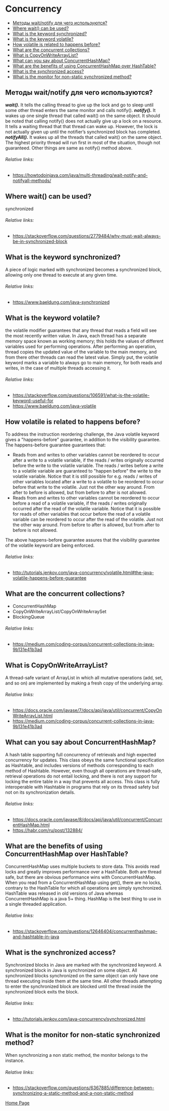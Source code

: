 # Concurrency
- [Методы wait/notify для чего используются?](#методы-waitnotify-для-чего-используются)
- [Where wait() can be used?](#where-wait-can-be-used)
- [What is the keyword synchronized?](#what-is-the-keyword-synchronized)
- [What is the keyword volatile?](#what-is-the-keyword-volatile)
- [How volatile is related to happens before?](#how-volatile-is-related-to-happens-before)
- [What are the concurrent collections?](#what-are-the-concurrent-collections)
- [What is CopyOnWriteArrayList?](#what-is-copyonwritearraylist)
- [What can you say about ConcurrentHashMap?](#what-can-you-say-about-concurrenthashmap)
- [What are the benefits of using ConcurrentHashMap over HashTable?](#what-are-the-benefits-of-using-concurrenthashmap-over-hashtable)
- [What is the synchronized access?](#what-is-the-synchronized-access)
- [What is the monitor for non-static synchronized method?](#what-is-the-monitor-for-non-static-synchronized-method)


## Методы wait/notify для чего используются?
***wait().*** It tells the calling thread to give up the lock and go to sleep until some other thread enters the same monitor and calls notify().
***notify().*** It wakes up one single thread that called wait() on the same object. It should be noted that calling notify() does not actually give up a lock on a resource. It tells a waiting thread that that thread can wake up. However, the lock is not actually given up until the notifier’s synchronized block has completed.
***notifyAll().*** It wakes up all the threads that called wait() on the same object. The highest priority thread will run first in most of the situation, though not guaranteed. Other things are same as notify() method above.
###### Relative links:
+ https://howtodoinjava.com/java/multi-threading/wait-notify-and-notifyall-methods/

## Where wait() can be used?
synchronized
###### Relative links:
+ https://stackoverflow.com/questions/2779484/why-must-wait-always-be-in-synchronized-block

## What is the keyword synchronized?
A piece of logic marked with synchronized becomes a synchronized block, allowing only one thread to execute at any given time.
###### Relative links:
+ https://www.baeldung.com/java-synchronized

## What is the keyword volatile?
the volatile modifier guarantees that any thread that reads a field will see the most recently written value. In Java, each thread has a separate memory space known as working memory; this holds the values of different variables used for performing operations. After performing an operation, thread copies the updated value of the variable to the main memory, and from there other threads can read the latest value. Simply put, the volatile keyword marks a variable to always go to main memory, for both reads and writes, in the case of multiple threads accessing it.
###### Relative links:
+ https://stackoverflow.com/questions/106591/what-is-the-volatile-keyword-useful-for
+ https://www.baeldung.com/java-volatile

## How volatile is related to happens before?
To address the instruction reordering challenge, the Java volatile keyword gives a "happens-before" guarantee, in addition to the visibility guarantee. The happens-before guarantee guarantees that:
+ Reads from and writes to other variables cannot be reordered to occur after a write to a volatile variable, if the reads / writes originally occurred before the write to the volatile variable. The reads / writes before a write to a volatile variable are guaranteed to "happen before" the write to the volatile variable. Notice that it is still possible for e.g. reads / writes of other variables located after a write to a volatile to be reordered to occur before that write to the volatile. Just not the other way around. From after to before is allowed, but from before to after is not allowed.
+ Reads from and writes to other variables cannot be reordered to occur before a read of a volatile variable, if the reads / writes originally occurred after the read of the volatile variable. Notice that it is possible for reads of other variables that occur before the read of a volatile variable can be reordered to occur after the read of the volatile. Just not the other way around. From before to after is allowed, but from after to before is not allowed.

The above happens-before guarantee assures that the visibility guarantee of the volatile keyword are being enforced.
###### Relative links:
+ http://tutorials.jenkov.com/java-concurrency/volatile.html#the-java-volatile-happens-before-guarantee

## What are the concurrent collections?
+ ConcurrentHashMap
+ CopyOnWriteArrayList/CopyOnWriteArraySet
+ BlockingQueue
###### Relative links:
+ https://medium.com/coding-corpus/concurrent-collections-in-java-9b131e41b3ad

## What is CopyOnWriteArrayList?
A thread-safe variant of ArrayList in which all mutative operations (add, set, and so on) are implemented by making a fresh copy of the underlying array.
###### Relative links:
+ https://docs.oracle.com/javase/7/docs/api/java/util/concurrent/CopyOnWriteArrayList.html
+ https://medium.com/coding-corpus/concurrent-collections-in-java-9b131e41b3ad

## What can you say about ConcurrentHashMap?
A hash table supporting full concurrency of retrievals and high expected concurrency for updates. This class obeys the same functional specification as Hashtable, and includes versions of methods corresponding to each method of Hashtable. However, even though all operations are thread-safe, retrieval operations do not entail locking, and there is not any support for locking the entire table in a way that prevents all access. This class is fully interoperable with Hashtable in programs that rely on its thread safety but not on its synchronization details.
###### Relative links:
+ https://docs.oracle.com/javase/8/docs/api/java/util/concurrent/ConcurrentHashMap.html
+ https://habr.com/ru/post/132884/

## What are the benefits of using ConcurrentHashMap over HashTable?
ConcurrentHashMap uses multiple buckets to store data. This avoids read locks and greatly improves performance over a HashTable. Both are thread safe, but there are obvious performance wins with ConcurrentHashMap.
When you read from a ConcurrentHashMap using get(), there are no locks, contrary to the HashTable for which all operations are simply synchronized. HashTable was released in old versions of Java whereas ConcurrentHashMap is a java 5+ thing.
HashMap is the best thing to use in a single threaded application.
###### Relative links:
+ https://stackoverflow.com/questions/12646404/concurrenthashmap-and-hashtable-in-java

## What is the synchronized access?
Synchronized blocks in Java are marked with the synchronized keyword. A synchronized block in Java is synchronized on some object. All synchronized blocks synchronized on the same object can only have one thread executing inside them at the same time. All other threads attempting to enter the synchronized block are blocked until the thread inside the synchronized block exits the block.
###### Relative links:
- http://tutorials.jenkov.com/java-concurrency/synchronized.html

## What is the monitor for non-static synchronized method?
When synchronizing a non static method, the monitor belongs to the instance.
###### Relative links:
+ https://stackoverflow.com/questions/6367885/difference-between-synchronizing-a-static-method-and-a-non-static-method

[Home Page](README.md)
